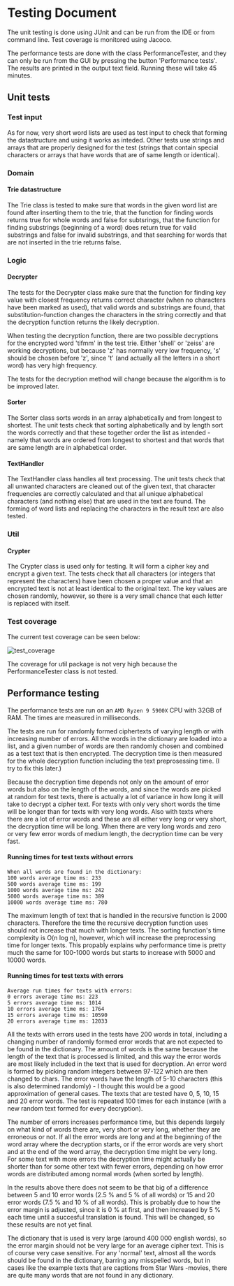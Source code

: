 # Testing Document

The unit testing is done using JUnit and can be run from the IDE or from command line. Test coverage is monitored using Jacoco.

The performance tests are done with the class PerformanceTester, and they can only be run from the GUI by pressing the button 'Performance tests'. The results are printed in the output text field. Running these will take 45 minutes.

## Unit tests

### Test input
As for now, very short word lists are used as test input to check that forming the datastructure and using it works as inteded. Other tests use strings and arrays that are properly designed for the test (strings that contain special characters or arrays that have words that are of same length or identical).

### Domain

#### Trie datastructure
The Trie class is tested to make sure that words in the given word list are found after inserting them to the trie, that the function for finding words returns true for whole words and false for subtsrings, that the function for finding substrings (beginning of a word) does return true for valid substrings and false for invalid substrings, and that searching for words that are not inserted in the trie returns false.

### Logic

#### Decrypter
The tests for the Decrypter class make sure that the function for finding key value with closest frequency returns correct character (when no characters have been marked as used), that valid words and substrings are found, that substitution-function changes the characters in the string correctly and that the decryption function returns the likely decryption.

When testing the decryption function, there are two possible decryptions for the encrypted word 'tifmm' in the test trie. Either 'shell' or 'zeiss' are working decryptions, but because 'z' has normally very low frequency, 's' should be chosen before 'z', since 't' (and actually all the letters in a short word) has very high frequency.

The tests for the decryption method will change because the algorithm is to be improved later.

#### Sorter
The Sorter class sorts words in an array alphabetically and from longest to shortest. The unit tests check that sorting alphabetically and by length sort the words correctly and that these together order the list as intended - namely that words are ordered from longest to shortest and that words that are same length are in alphabetical order.

#### TextHandler
The TextHandler class handles all text processing. The unit tests check that all unwanted characters are cleaned out of the given text, that character frequencies are correctly calculated and that all unique alphabetical characters (and nothing else) that are used in the text are found. The forming of word lists and replacing the characters in the result text are also tested.

### Util

#### Crypter
The Crypter class is used only for testing. It will form a cipher key and encrypt a given text. The tests check that all characters (or integers that represent the characters) have been chosen a proper value and that an encrypted text is not at least identical to the original text. The key values are chosen randomly, however, so there is a very small chance that each letter is replaced with itself.

### Test coverage
The current test coverage can be seen below:

![test_coverage](https://user-images.githubusercontent.com/73843204/165744358-0df1e743-4115-42ed-a0d7-f67c562790f8.png)

The coverage for util package is not very high because the PerformanceTester class is not tested.

## Performance testing
The performance tests are run on an `AMD Ryzen 9 5900X` CPU with 32GB of RAM. The times are measured in milliseconds.

The tests are run for randomly formed ciphertexts of varying length or with increasing number of errors. All the words in the dictionary are loaded into a list, and a given number of words are then randomly chosen and combined as a test text that is then encrypted. The decryption time is then measured for the whole decryption function including the text preprosessing time. (I try to fix this later.)

Because the decryption time depends not only on the amount of error words but also on the length of the words, and since the words are picked at random for test texts, there is actually a lot of variance in how long it will take to decrypt a cipher text. For texts with only very short words the time will be longer than for texts with very long words. Also with texts where there are a lot of error words and these are all either very long or very short, the decryption time will be long. When there are very long words and zero or very few error words of medium length, the decryption time can be very fast.

#### Running times for test texts without errors
````````````````````````````````````````````
When all words are found in the dictionary:
100 words average time ms: 233
500 words average time ms: 199
1000 words average time ms: 242
5000 words average time ms: 389
10000 words average time ms: 780
````````````````````````````````````````````
The maximum length of text that is handled in the recursive function is 2000 characters. Therefore the time the recursive decryption function uses should not increase that much with longer texts. The sorting function's time complexity is O(n log n), however, which will increase the preprocessing time for longer texts. This propably explains why performance time is pretty much the same for 100-1000 words but starts to increase with 5000 and 10000 words.

#### Running times for test texts with errors
``````````````````````````````````````````
Average run times for texts with errors:
0 errors average time ms: 223
5 errors average time ms: 1014
10 errors average time ms: 1764
15 errors average time ms: 10590
20 errors average time ms: 12033
``````````````````````````````````````````
All the texts with errors used in the tests have 200 words in total, including a changing number of randomly formed error words that are not expected to be found in the dictionary. The amount of words is the same because the length of the text that is processed is limited, and this way the error words are most likely included in the text that is used for decryption. An error word is formed by picking random integers between 97-122 which are then changed to chars. The error words have the length of 5-10 characters (this is also determined randomly) - I thought this would be a good approximation of general cases. The texts that are tested have 0, 5, 10, 15 and 20 error words. The test is repeated 100 times for each instance (with a new random text formed for every decryption).

The number of errors increases performance time, but this depends largely on what kind of words there are, very short or very long, whether they are erroneous or not. If all the error words are long and at the beginning of the word array where the decryption starts, or if the error words are very short and at the end of the word array, the decryption time might be very long. For some text with more errors the decryption time might actually be shorter than for some other text with fewer errors, depending on how error words are distributed among normal words (when sorted by length).

In the results above there does not seem to be that big of a difference between 5 and 10 error words (2.5 % and 5 % of all words) or 15 and 20 error words (7.5 % and 10 % of all words). This is probably due to how the error margin is adjusted, since it is 0 % at first, and then increased by 5 % each time until a succesful translation is found. This will be changed, so these results are not yet final.

The dictionary that is used is very large (around 400 000 english words), so the error margin should not be very large for an average cipher text. This is of course very case sensitive. For any 'normal' text, almost all the words should be found in the dictionary, barring any misspelled words, but in cases like the example texts that are captions from Star Wars -movies, there are quite many words that are not found in any dictionary.
